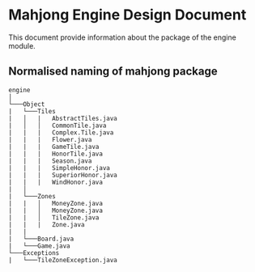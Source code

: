 # Mahjong Engine Design Document

This document provide information about the package of the engine module.

## Normalised naming of mahjong package

```
engine  
│
└───Object
|   └───Tiles
|   │   |   AbstractTiles.java
|   │   │   CommonTile.java
|   |   |   Complex.Tile.java
|   |   |   Flower.java
|   |   |   GameTile.java
|   |   |   HonorTile.java
|   |   |   Season.java
|   |   |   SimpleHonor.java
|   |   |   SuperiorHonor.java
|   |   |   WindHonor.java
|   │   
|   └───Zones
|   |   │   MoneyZone.java
|   |   │   MoneyZone.java
|   |   │   TileZone.java
|   |   |   Zone.java
|   |
|   └───Board.java
|   └───Game.java
└───Exceptions
|   └───TileZoneException.java
```